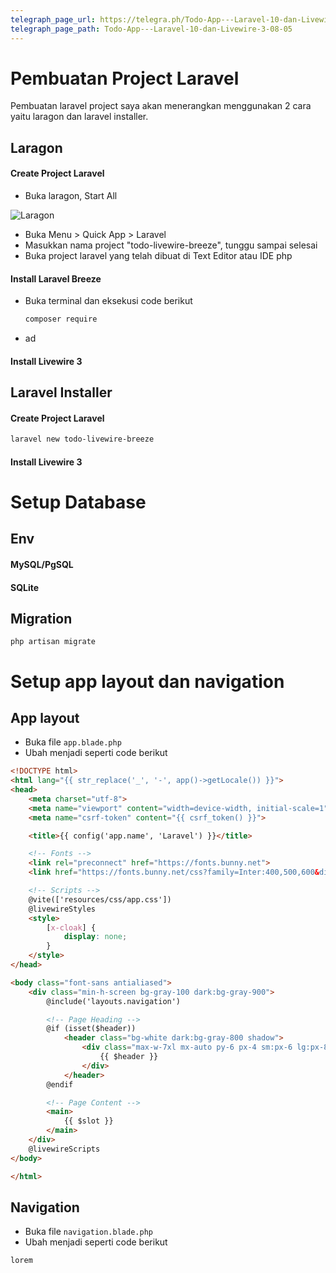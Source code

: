 ```yaml
---
telegraph_page_url: https://telegra.ph/Todo-App---Laravel-10-dan-Livewire-3-08-05
telegraph_page_path: Todo-App---Laravel-10-dan-Livewire-3-08-05
---
```

# Pembuatan Project Laravel
Pembuatan laravel project saya akan menerangkan menggunakan 2 cara yaitu laragon dan laravel installer.
## Laragon
#### Create Project Laravel
- Buka laragon, Start All

![Laragon](https://github.com/arifbudimanarrosyid/Obsidian/blob/master/Laravel/Tutorials/Assets/Todo%20App%20-%20Laravel%2010%20dan%20Livewire%203/laragon.png?raw=true)

- Buka Menu > Quick App > Laravel
- Masukkan nama project "todo-livewire-breeze", tunggu sampai selesai
- Buka project laravel yang telah dibuat di Text Editor atau IDE php
#### Install Laravel Breeze
- Buka terminal dan eksekusi code berikut
	```bash
	composer require
	```
- ad
#### Install Livewire 3
## Laravel Installer
#### Create Project Laravel
```bash
laravel new todo-livewire-breeze
```
#### Install Livewire 3
# Setup Database
## Env
#### MySQL/PgSQL
#### SQLite
## Migration
```
php artisan migrate
```

# Setup app layout dan navigation

## App layout
- Buka file `app.blade.php`
- Ubah menjadi seperti code berikut
```html
<!DOCTYPE html>
<html lang="{{ str_replace('_', '-', app()->getLocale()) }}">
<head>
    <meta charset="utf-8">
    <meta name="viewport" content="width=device-width, initial-scale=1">
    <meta name="csrf-token" content="{{ csrf_token() }}">

    <title>{{ config('app.name', 'Laravel') }}</title>

    <!-- Fonts -->
    <link rel="preconnect" href="https://fonts.bunny.net">
    <link href="https://fonts.bunny.net/css?family=Inter:400,500,600&display=swap" rel="stylesheet" />

    <!-- Scripts -->
    @vite(['resources/css/app.css'])
    @livewireStyles
    <style>
        [x-cloak] {
            display: none;
        }
    </style>
</head>

<body class="font-sans antialiased">
    <div class="min-h-screen bg-gray-100 dark:bg-gray-900">
        @include('layouts.navigation')

        <!-- Page Heading -->
        @if (isset($header))
            <header class="bg-white dark:bg-gray-800 shadow">
                <div class="max-w-7xl mx-auto py-6 px-4 sm:px-6 lg:px-8">
                    {{ $header }}
                </div>
            </header>
        @endif

        <!-- Page Content -->
        <main>
            {{ $slot }}
        </main>
    </div>
    @livewireScripts
</body>

</html>

```
## Navigation
- Buka file `navigation.blade.php`
- Ubah menjadi seperti code berikut
```html
lorem
```